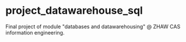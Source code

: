 # project_datawarehouse_sql
Final project of module "databases and datawarehousing" @ ZHAW CAS information engineering.
